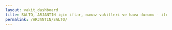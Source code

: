 ```yaml
---
layout: vakit_dashboard
title: SALTO, ARJANTIN için iftar, namaz vakitleri ve hava durumu - ilçe/eyalet seç
permalink: /ARJANTIN/SALTO/
---
```


<script type="text/javascript">
  var GLOBAL_COUNTRY = 'ARJANTIN';
  var GLOBAL_CITY = 'SALTO';
  var GLOBAL_STATE = '';
  var lat = 72;
  var lon = 21;
</script>
